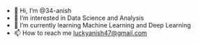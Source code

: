 - 👋 Hi, I’m @34-anish
- 👀 I’m interested in Data Science and Analysis
- 🌱 I’m currently learning Machine Learning and Deep Learning
- 📫 How to reach me luckyanish47@gmail.com

<!---
34-anish/34-anish is a ✨ special ✨ repository because its `README.md` (this file) appears on your GitHub profile.
You can click the Preview link to take a look at your changes.
--->
